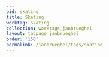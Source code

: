 ```yaml
---
pid: skating
title: Skating
worktag: Skating
collection: worktags_janbrueghel
layout: tagpage_janbrueghel
order: '158'
permalink: /janbrueghel/tags/skating
---
```

